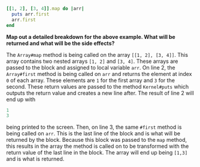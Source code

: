 ```ruby
[[1, 2], [3, 4]].map do |arr|
  puts arr.first
  arr.first
end
```

**Map out a detailed breakdown for the above example. What will be returned and what will be the side effects?**

The ``Array#map`` method is being called on the array ``[[1, 2], [3, 4]]``. This array contains two nested arrays ``[1, 2]`` and ``[3, 4]``. These arrays are passed to the block and assigned to local variable ``arr``. On line 2, the ``Array#first`` method is being called on ``arr`` and returns the element at index ``0`` of each array. These elements are ``1`` for the first array and ``3`` for the second. These return values are passed to the method ``Kernel#puts`` which outputs the return value and creates a new line after. The result of line 2 will end up with 

```ruby
1
3
```

being printed to the screen. Then, on line 3, the same ``#first`` method is being called on ``arr``. This is the last line of the block and is what will be returned by the block. Because this block was passed to the ``map`` method, this results in the array the method is called on to be transformed with the return value of the last line in the block. The array will end up being ``[1,3]`` and is what is returned. 